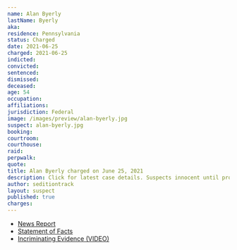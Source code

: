 ```yaml
---
name: Alan Byerly
lastName: Byerly
aka:
residence: Pennsylvania
status: Charged
date: 2021-06-25
charged: 2021-06-25
indicted:
convicted:
sentenced:
dismissed:
deceased:
age: 54
occupation:
affiliations:
jurisdiction: Federal
image: /images/preview/alan-byerly.jpg
suspect: alan-byerly.jpg
booking:
courtroom:
courthouse:
raid:
perpwalk:
quote:
title: Alan Byerly charged on June 25, 2021
description: Click for latest case details. Suspects innocent until proven guilty.
author: seditiontrack
layout: suspect
published: true
charges:
---
```

- [News Report](https://philadelphia.cbslocal.com/2021/07/07/alan-william-byerly-capitol-riots-arrest/)
- [Statement of Facts](https://www.justice.gov/usao-dc/case-multi-defendant/file/1409211/download)
- [Incriminating Evidence (VIDEO)](https://twitter.com/capitolhunters/status/1412810756236595201)